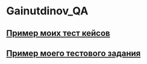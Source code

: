 # Gainutdinov_QA
[Пример моих тест кейсов](https://docs.google.com/spreadsheets/d/1Qq0M09yvd_mq_FqVDTa1cLB92wno72Bya6e01jOfkUs/edit#gid=0)
---
[Пример моего тестового задания](https://docs.google.com/spreadsheets/d/1mn810ENHn7IptBZV8tVJN3nlhTL8oKz6NP8muYvqOS0/edit#gid=1607201194)
---